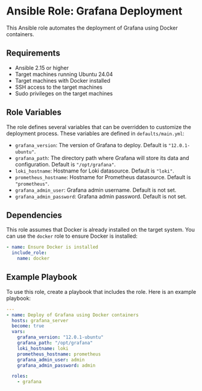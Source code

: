 # Ansible Role: Grafana Deployment

This Ansible role automates the deployment of Grafana using Docker containers.

## Requirements

- Ansible 2.15 or higher
- Target machines running Ubuntu 24.04
- Target machines with Docker installed
- SSH access to the target machines
- Sudo privileges on the target machines

## Role Variables

The role defines several variables that can be overridden to customize the deployment process. These variables are defined in `defaults/main.yml`:

- `grafana_version`: The version of Grafana to deploy. Default is `"12.0.1-ubuntu"`.
- `grafana_path`: The directory path where Grafana will store its data and configuration. Default is `"/opt/grafana"`.
- `loki_hostname`: Hostname for Loki datasource. Default is `"loki"`.
- `prometheus_hostname`: Hostname for Prometheus datasource. Default is `"prometheus"`.
- `grafana_admin_user`: Grafana admin username. Default is not set.
- `grafana_admin_password`: Grafana admin password. Default is not set.

## Dependencies

This role assumes that Docker is already installed on the target system. You can use the `docker` role to ensure Docker is installed:

```yaml
- name: Ensure Docker is installed
  include_role:
    name: docker
```

## Example Playbook

To use this role, create a playbook that includes the role. Here is an example playbook:

```yaml
---
- name: Deploy of Grafana using Docker containers
  hosts: grafana_server
  become: true
  vars:
    grafana_version: "12.0.1-ubuntu"
    grafana_path: "/opt/grafana"
    loki_hostname: loki
    prometheus_hostname: prometheus
    grafana_admin_user: admin
    grafana_admin_password: admin

  roles:
    - grafana

```
